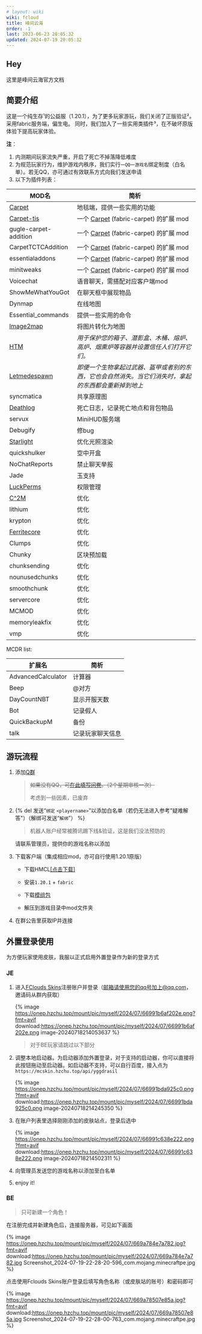 ```yaml
---
# layout: wiki
wiki: fcloud
title: 峰间云海
order: -1
last: 2023-06-23 20:05:32
updated: 2024-07-19 20:05:32
---
```


## Hey

这里是峰间云海官方文档



## 简要介绍

这是一个纯生存¹的公益服（1.20.1），为了更多玩家游玩，我们关闭了正版验证²。
采用fabric服务端，偏生电。
同时，我们加入了一些实用类插件³，在不破坏原版体验下提高玩家体验。

**注**：

1. 内测期间玩家流失严重，开启了死亡不掉落降低难度
2. 为规范玩家行为，维护游戏内秩序，我们实行`一QQ一游戏名`绑定制度（白名单）。若无QQ，亦可通过有效联系方式向我们发送申请
3. 以下为插件列表：

| MOD名                                                        | 简析                                                         |
| ------------------------------------------------------------ | ------------------------------------------------------------ |
| [Carpet](https://github.com/gnembon/fabric-carpet)           | 地毯端，提供一些实用的功能                                   |
| [Carpet-tis](https://github.com/TISUnion/Carpet-TIS-Addition) | 一个 [Carpet](https://github.com/gnembon/fabric-carpet) (fabric-carpet) 的扩展 mod |
| gugle-carpet-addition                                        | 一个 [Carpet](https://github.com/gnembon/fabric-carpet) (fabric-carpet) 的扩展 mod |
| CarpetTCTCAddition                                           | 一个 [Carpet](https://github.com/gnembon/fabric-carpet) (fabric-carpet) 的扩展 mod |
| essentialaddons                                              | 一个 [Carpet](https://github.com/gnembon/fabric-carpet) (fabric-carpet) 的扩展 mod |
| minitweaks                                                   | 一个 [Carpet](https://github.com/gnembon/fabric-carpet) (fabric-carpet) 的扩展 mod |
| Voicechat                                                    | 语音聊天，需搭配对应客户端mod                                |
| ShowMeWhatYouGot                                             | 在聊天框中展现物品                                           |
| Dynmap                                                       | 在线地图                                                     |
| Essential_commands                                           | 提供一些实用的命令                                           |
| [Image2map](https://www.mcmod.cn/class/3006.html)            | 将图片转化为地图                                             |
| [HTM](https://www.mcmod.cn/class/5172.html)                  | *用于保护您的箱子、潜影盒、木桶、熔炉、高炉、烟熏炉等容器并设置信任人们打开它们。* |
| [Letmedespawn](https://www.mcmod.cn/class/7415.html)         | *即便一个生物拿起过武器、盔甲或者别的东西，它也会自然消失。当它们消失时，拿起的东西都会重新掉到地上* |
| syncmatica                                                   | 共享原理图                                                   |
| [Deathlog](https://www.mcmod.cn/class/4113.html)             | 死亡日志，记录死亡地点和背包物品                             |
| servux                                                       | MiniHUD服务端                                                |
| Debugify                                                     | 修bug                                                        |
| [Starlight](https://www.mcmod.cn/class/3303.html)            | 优化光照渲染                                                 |
| quickshulker                                                 | 空中开盒                                                     |
| NoChatReports                                                | 禁止聊天举报                                                 |
| Jade                                                         | 玉支持                                                       |
| [LuckPerms](https://luckperms.net/)                          | 权限管理                                                     |
| [C^2M](https://www.mcmod.cn/class/3511.html)                 | 优化                                                         |
| lithium                                                      | 优化                                                         |
| krypton                                                      | 优化                                                         |
| [Ferritecore](https://www.mcmod.cn/class/3888.html)          | 优化                                                         |
| Clumps                                                       | 优化                                                         |
| Chunky                                                       | 区块预加载                                                   |
| chunksending                                                 | 优化                                                         |
| nounusedchunks                                               | 优化                                                         |
| smoothchunk                                                  | 优化                                                         |
| servercore                                                   | 优化                                                         |
| MCMOD                                                        | 优化                                                         |
| memoryleakfix                                                | 优化                                                         |
| vmp                                                          | 优化                                                         |

MCDR list:

| 扩展名             | 简析             |
| ------------------ | ---------------- |
| AdvancedCalculator | 计算器           |
| Beep               | @对方            |
| DayCountNBT        | 显示开服天数     |
| Bot                | 记录假人         |
| QuickBackupM       | 备份             |
| talk               | 记录玩家聊天信息 |

## 游玩流程

1. 添加[Q群](https://jq.qq.com/?_wv=1027&k=erVXhRym)

   > ~~如果没有QQ，可[在此填写问卷](https://wj.qq.com/s2/12627429/8ace/)。（2个星期审核一次）~~
   >
   > 考虑到一些因素，已废弃

2. {% del 发送“`绑定` `<playername>`”以添加白名单（若仍无法进入参考"疑难解答"）（解绑可发送“`解绑`”） %}

   > 机器人账户经常被腾讯踢下线&验证，这是我们没法预防的

   请联系管理员，提供你的游戏名称以添加

3. 下载客户端（集成相应mod，亦可自行使用1.20.1原版）

   -  下载HMCL[[点击下载]](https://share.hzchu.top/api/raw/?path=/MC/fcmodpack/HMCL3.2%E5%90%AF%E5%8A%A8%E5%99%A8.exe)

   -  安装`1.20.1` + `fabric` 

   - 下载[模组包](https://thun888.lanzoum.com/itLw210fm8kh)

   -  解压到游戏目录中mod文件夹

4. 在群公告里获取IP并连接





## 外置登录使用

为方便玩家使用皮肤，我服以正式启用外置登录作为新的登录方式

### JE

1. 进入[FClouds Skins](https://mcskin.hzchu.top/)注册账户并登录（邮箱请使用您的qq号加上@qq.com，邀请码从群内获取）

   {% image https://onep.hzchu.top/mount/pic/myself/2024/07/66991b6af202e.png?fmt=avif download:https://onep.hzchu.top/mount/pic/myself/2024/07/66991b6af202e.png image-20240718214053637 %}

   > 对于BE玩家请跳过以下部分

2. 调整本地启动器。为启动器添加外置登录，对于支持的启动器，你可以直接将此按钮拖动至启动器。如启动器不支持，可以自行百度，接入点为`https://mcskin.hzchu.top/api/yggdrasil`

   {% image https://onep.hzchu.top/mount/pic/myself/2024/07/66991bda925c0.png?fmt=avif download:https://onep.hzchu.top/mount/pic/myself/2024/07/66991bda925c0.png image-20240718214245350 %}

3. 在账户列表里选择刚刚添加的皮肤站点，登录后选中

   {% image https://onep.hzchu.top/mount/pic/myself/2024/07/66991c638e222.png?fmt=avif download:https://onep.hzchu.top/mount/pic/myself/2024/07/66991c638e222.png image-20240718214502311 %}

4. 向管理员发送您的游戏名称以添加至白名单

5. enjoy it!

### BE

> 只可新建一个角色！

在注册完成并新建角色后，连接服务器，可见如下画面

{% image https://onep.hzchu.top/mount/pic/myself/2024/07/669a784e7a782.jpg?fmt=avif download:https://onep.hzchu.top/mount/pic/myself/2024/07/669a784e7a782.jpg Screenshot_2024-07-19-22-28-20-596_com.mojang.minecraftpe.jpg %}

点击使用Fclouds Skins账户登录后填写角色名称（或皮肤站的账号）和密码即可

{% image https://onep.hzchu.top/mount/pic/myself/2024/07/669a78507e85a.jpg?fmt=avif download:https://onep.hzchu.top/mount/pic/myself/2024/07/669a78507e85a.jpg Screenshot_2024-07-19-22-28-00-763_com.mojang.minecraftpe.jpg %}

